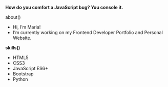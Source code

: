 **How do you comfort a JavaScript bug? You console it.**

about()
- Hi, I’m Maria!
- I’m currently working on my Frontend Developer Portfolio and Personal Website.

__skills()__
- HTML5
- CSS3
- JavaScript ES6+
- Bootstrap
-  Python

<!--
- 👀 I’m interested in 
- 💞️ I’m looking to collaborate on ...
- 📫 How to reach me ...
-->
